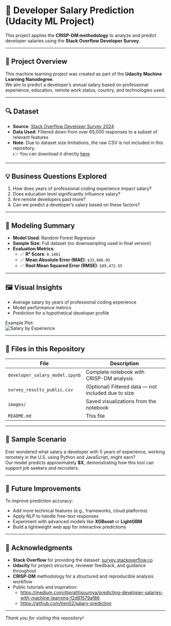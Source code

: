 # 💼 Developer Salary Prediction (Udacity ML Project)

This project applies the **CRISP-DM methodology** to analyze and predict developer salaries using the **Stack Overflow Developer Survey**.

---

## 📌 Project Overview

This machine learning project was created as part of the **Udacity Machine Learning Nanodegree**.  
We aim to predict a developer’s annual salary based on professional experience, education, remote work status, country, and technologies used.

---

## 🔍 Dataset

- **Source**: [Stack Overflow Developer Survey 2024](https://survey.stackoverflow.co/)
- **Data Used**: Filtered down from over 65,000 responses to a subset of relevant features
- **Note**: Due to dataset size limitations, the raw CSV is not included in this repository.  
  👉 You can download it directly [here](https://survey.stackoverflow.co/datasets/stack-overflow-developer-survey-2024.zip)

---

## 💡 Business Questions Explored

1. How does years of professional coding experience impact salary?
2. Does education level significantly influence salary?
3. Are remote developers paid more?
4. Can we predict a developer’s salary based on these factors?

---

## 🧪 Modeling Summary

- **Model Used**: Random Forest Regressor  
- **Sample Size**: Full dataset (no downsampling used in final version)  
- **Evaluation Metrics**:
  - ✅ **R² Score**: `0.1461`
  - ✅ **Mean Absolute Error (MAE)**: `$33,886.95`
  - ✅ **Root Mean Squared Error (RMSE)**: `$89,472.55`

---

## 🖼️ Visual Insights

- Average salary by years of professional coding experience
- Model performance metrics
- Prediction for a hypothetical developer profile

Example Plot:  
![Salary by Experience](images/salary_by_education.png)

---

## 🧾 Files in this Repository

| File | Description |
|------|-------------|
| `developer_salary_model.ipynb` | Complete notebook with CRISP-DM analysis |
| `survey_results_public.csv` | (Optional) Filtered data — not included due to size |
| `images/` | Saved visualizations from the notebook |
| `README.md` | This file |

---

## 💬 Sample Scenario

Ever wondered what salary a developer with 5 years of experience, working remotely in the U.S. using Python and JavaScript, might earn?  
Our model predicts approximately **$X**, demonstrating how this tool can support job seekers and recruiters.

---

## 🚀 Future Improvements

To improve prediction accuracy:
- Add more technical features (e.g., frameworks, cloud platforms)
- Apply NLP to handle free-text responses
- Experiment with advanced models like **XGBoost** or **LightGBM**
- Build a lightweight web app for interactive predictions

---

## 🙏 Acknowledgments

- **Stack Overflow** for providing the dataset: [survey.stackoverflow.co](https://survey.stackoverflow.co/)
- **Udacity** for project structure, reviewer feedback, and guidance throughout
- **CRISP-DM** methodology for a structured and reproducible analysis workflow
- Public tutorials and inspiration:
  - https://medium.com/@pratitisoumya/predicting-developer-salaries-with-machine-learning-f2d81579af86  
  - https://github.com/tien02/salary-prediction

---

_Thank you for visiting this repository!_
